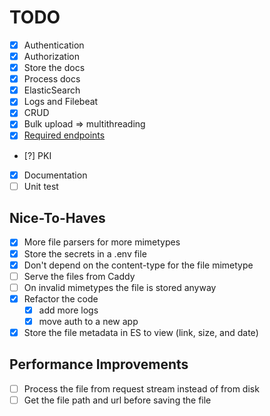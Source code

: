 # TODO

- [x] Authentication
- [x] Authorization
- [x] Store the docs
- [x] Process docs
- [x] ElasticSearch
- [x] Logs and Filebeat
- [x] CRUD
- [x] Bulk upload => multithreading
- [x] [Required endpoints](TASK.md#external-api-documentation)
- [?] PKI
- [x] Documentation
- [ ] Unit test

## Nice-To-Haves

- [x] More file parsers for more mimetypes
- [x] Store the secrets in a .env file
- [x] Don't depend on the content-type for the file mimetype
- [ ] Serve the files from Caddy
- [ ] On invalid mimetypes the file is stored anyway
- [x] Refactor the code
  - [x] add more logs
  - [x] move auth to a new app
- [x] Store the file metadata in ES to view (link, size, and date)

## Performance Improvements

- [ ] Process the file from request stream instead of from disk
- [ ] Get the file path and url before saving the file
